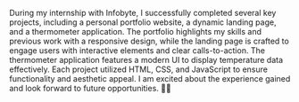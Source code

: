 During my internship with Infobyte, I successfully completed several key projects, including a personal portfolio website, a dynamic landing page, and a thermometer application. The portfolio highlights my skills and previous work with a responsive design, while the landing page is crafted to engage users with interactive elements and clear calls-to-action. The thermometer application features a modern UI to display temperature data effectively. Each project utilized HTML, CSS, and JavaScript to ensure functionality and aesthetic appeal. I am excited about the experience gained and look forward to future opportunities. 🚀😊
